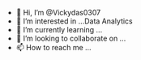 - 👋 Hi, I’m @Vickydas0307
- 👀 I’m interested in ...Data Analytics
- 🌱 I’m currently learning ...
- 💞️ I’m looking to collaborate on ...
- 📫 How to reach me ...

<!---
Vickydas0307/Vickydas0307 is a ✨ special ✨ repository because its `README.md` (this file) appears on your GitHub profile.
You can click the Preview link to take a look at your changes.
--->
